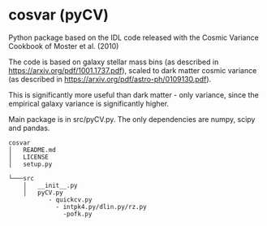 # cosvar (pyCV)

Python package based on the IDL code released with the Cosmic Variance Cookbook of Moster et al. (2010)

The code is based on galaxy stellar mass bins (as described in https://arxiv.org/pdf/1001.1737.pdf), scaled to dark matter cosmic variance (as described in https://arxiv.org/pdf/astro-ph/0109130.pdf). 

This is significantly more useful than dark matter - only variance, since the empirical galaxy variance is significantly higher.

Main package is in src/pyCV.py. The only dependencies are numpy, scipy and pandas.


```
cosvar
│   README.md
│   LICENSE    
│   setup.py

└───src
    │   __init__.py
    │   pyCV.py 
           - quickcv.py 
             - intpk4.py/dlin.py/rz.py
               -pofk.py
    
```
